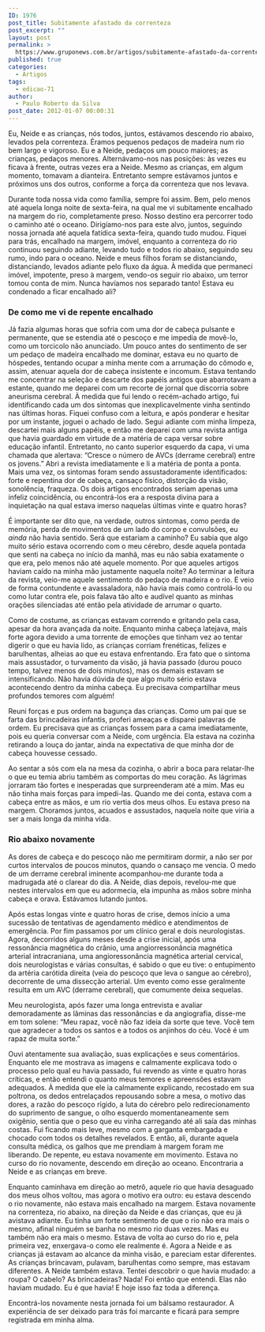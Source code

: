 ```yaml
---
ID: 1976
post_title: Subitamente afastado da correnteza
post_excerpt: ""
layout: post
permalink: >
  https://www.gruponews.com.br/artigos/subitamente-afastado-da-correnteza
published: true
categories:
  - Artigos
tags:
  - edicao-71
author:
  - Paulo Roberto da Silva
post_date: 2012-01-07 00:00:31
---
```

Eu, Neide e as crianças, nós todos, juntos, estávamos descendo rio abaixo, levados pela correnteza. Éramos pequenos pedaços de madeira num rio bem largo e vigoroso. Eu e a Neide, pedaços um pouco maiores; as crianças, pedaços menores. Alternávamo-nos nas posições: às vezes eu ficava à frente, outras vezes era a Neide. Mesmo as crianças, em algum momento, tomavam a dianteira. Entretanto sempre estávamos juntos e próximos uns dos outros, conforme a força da correnteza que nos levava.

Durante toda nossa vida como família, sempre foi assim. Bem, pelo menos até aquela longa noite de sexta-feira, na qual me vi subitamente encalhado na margem do rio, completamente preso. Nosso destino era percorrer todo o caminho até o oceano. Dirigíamo-nos para este alvo, juntos, seguindo nossa jornada até aquela fatídica sexta-feira, quando tudo mudou. Fiquei para trás, encalhado na margem, imóvel, enquanto a correnteza do rio continuou seguindo adiante, levando tudo e todos rio abaixo, seguindo seu rumo, indo para o oceano. Neide e meus filhos foram se distanciando, distanciando, levados adiante pelo fluxo da água. À medida que permaneci imóvel, impotente, preso à margem, vendo-os seguir rio abaixo, um terror tomou conta de mim. Nunca havíamos nos separado tanto! Estava eu condenado a ficar encalhado ali?
<h3>De como me vi de repente encalhado</h3>
Já fazia algumas horas que sofria com uma dor de cabeça pulsante e permanente, que se estendia até o pescoço e me impedia de movê-lo, como um torcicolo não anunciado. Um pouco antes do sentimento de ser um pedaço de madeira encalhado me dominar, estava eu no quarto de hóspedes, tentando ocupar a minha mente com a arrumação do cômodo e, assim, atenuar aquela dor de cabeça insistente e incomum. Estava tentando me concentrar na seleção e descarte dos papéis antigos que abarrotavam a estante, quando me deparei com um recorte de jornal que discorria sobre aneurisma cerebral. À medida que fui lendo o recém-achado artigo, fui identificando cada um dos sintomas que inexplicavelmente vinha sentindo nas últimas horas. Fiquei confuso com a leitura, e após ponderar e hesitar por um instante, joguei o achado de lado. Segui adiante com minha limpeza, descartei mais alguns papéis, e então me deparei com uma revista antiga que havia guardado em virtude de a matéria de capa versar sobre educação infantil. Entretanto, no canto superior esquerdo da capa, vi uma chamada que alertava: “Cresce o número de AVCs (derrame cerebral) entre os jovens.” Abri a revista imediatamente e li a matéria de ponta a ponta. Mais uma vez, os sintomas foram sendo assustadoramente identificados: forte e repentina dor de cabeça, cansaço físico, distorção da visão, sonolência, fraqueza. Os dois artigos encontrados seriam apenas uma infeliz coincidência, ou encontrá-los era a resposta divina para a inquietação na qual estava imerso naquelas últimas vinte e quatro horas?

É importante ser dito que, na verdade, outros sintomas, como perda de memória, perda de movimentos de um lado do corpo e convulsões, eu<em> ainda </em>não havia sentido. Será que estariam a caminho? Eu sabia que algo muito sério estava ocorrendo com o meu cérebro, desde aquela pontada que senti na cabeça no início da manhã, mas eu não sabia exatamente o que era, pelo menos não até aquele momento. Por que aqueles artigos haviam caído na minha mão justamente naquela noite? Ao terminar a leitura da revista, veio-me aquele sentimento do pedaço de madeira e o rio. E veio de forma contundente e avassaladora, não havia mais como controlá-lo ou como lutar contra ele, pois falava tão alto e audível quanto as minhas orações silenciadas até então pela atividade de arrumar o quarto.

Como de costume, as crianças estavam correndo e gritando pela casa, apesar da hora avançada da noite. Enquanto minha cabeça latejava, mais forte agora devido a uma torrente de emoções que tinham vez ao tentar digerir o que eu havia lido, as crianças corriam frenéticas, felizes e barulhentas, alheias ao que eu estava enfrentando. Era fato que o sintoma mais assustador, o turvamento da visão, já havia passado (durou pouco tempo, talvez menos de dois minutos), mas os demais estavam se intensificando. Não havia dúvida de que algo muito sério estava acontecendo dentro da minha cabeça. Eu precisava compartilhar meus profundos temores com alguém!

Reuni forças e pus ordem na bagunça das crianças. Como um pai que se farta das brincadeiras infantis, proferi ameaças e disparei palavras de ordem. Eu precisava que as crianças fossem para a cama imediatamente, pois eu queria conversar com a Neide, com urgência. Ela estava na cozinha retirando a louça do jantar, ainda na expectativa de que minha dor de cabeça houvesse cessado.

Ao sentar a sós com ela na mesa da cozinha, o abrir a boca para relatar-lhe o que eu temia abriu também as comportas do meu coração. As lágrimas jorraram tão fortes e inesperadas que surpreenderam até a mim. Mas eu não tinha mais forças para impedi-las. Quando me dei conta, estava com a cabeça entre as mãos, e um rio vertia dos meus olhos. Eu estava preso na margem. Choramos juntos, acuados e assustados, naquela noite que viria a ser a mais longa da minha vida.
<h3>Rio abaixo novamente</h3>
As dores de cabeça e do pescoço não me permitiram dormir, a não ser por curtos intervalos de poucos minutos, quando o cansaço me vencia. O medo de um derrame cerebral iminente acompanhou-me durante toda a madrugada até o clarear do dia. A Neide, dias depois, revelou-me que nestes intervalos em que eu adormecia, ela impunha as mãos sobre minha cabeça e orava. Estávamos lutando juntos.

Após estas longas vinte e quatro horas de crise, demos início a uma sucessão de tentativas de agendamento médico e atendimentos de emergência. Por fim passamos por um clínico geral e dois neurologistas. Agora, decorridos alguns meses desde a crise inicial, após uma ressonância magnética do crânio, uma angiorressonância magnética arterial intracraniana, uma angioressonância magnética arterial cervical, dois neurologistas e várias consultas, é sabido o que eu tive: o entupimento da artéria carótida direita (veia do pescoço que leva o sangue ao cérebro), decorrente de uma dissecção arterial. Um evento como esse geralmente resulta em um AVC (derrame cerebral), que comumente deixa sequelas.

Meu neurologista, após fazer uma longa entrevista e avaliar demoradamente as lâminas das ressonâncias e da angiografia, disse-me em tom solene: “Meu rapaz, você não faz ideia da sorte que teve. Você tem que agradecer a todos os santos e a todos os anjinhos do céu. Você é um rapaz de muita sorte.”

Ouvi atentamente sua avaliação, suas explicações e seus comentários. Enquanto ele me mostrava as imagens e calmamente explicava todo o processo pelo qual eu havia passado, fui revendo as vinte e quatro horas críticas, e então entendi o quanto meus temores e apreensões estavam adequados. À medida que ele ia calmamente explicando, recostado em sua poltrona, os dedos entrelaçados repousando sobre a mesa, o motivo das dores, a razão do pescoço rígido, a luta do cérebro pelo redirecionamento do suprimento de sangue, o olho esquerdo momentaneamente sem oxigênio, sentia que o peso que eu vinha carregando até ali saía das minhas costas. Fui ficando mais leve, mesmo com a garganta embargada e chocado com todos os detalhes revelados. E então, ali, durante aquela consulta médica, os galhos que me prendiam à margem foram me liberando. De repente, eu estava novamente em movimento. Estava no curso do rio novamente, descendo em direção ao oceano. Encontraria a Neide e as crianças em breve.

Enquanto caminhava em direção ao metrô, aquele rio que havia desaguado dos meus olhos voltou, mas agora o motivo era outro: eu estava descendo o rio novamente, não estava mais encalhado na margem. Estava novamente na correnteza, rio abaixo, na direção da Neide e das crianças, que eu já avistava adiante. Eu tinha um forte sentimento de que o rio não era mais o mesmo, afinal ninguém se banha no mesmo rio duas vezes. Mas eu também não era mais o mesmo. Estava de volta ao curso do rio e, pela primeira vez, enxergava-o como ele realmente é. Agora a Neide e as crianças já estavam ao alcance da minha visão, e pareciam estar diferentes. As crianças brincavam, pulavam, barulhentas como sempre, mas estavam diferentes. A Neide também estava. Tentei descobrir o que havia mudado: a roupa? O cabelo? As brincadeiras? Nada! Foi então que entendi. Elas não haviam mudado. Eu é que havia! E hoje isso faz toda a diferença.

Encontrá-los novamente nesta jornada foi um bálsamo restaurador. A experiência de ser deixado para trás foi marcante e ficará para sempre registrada em minha alma.